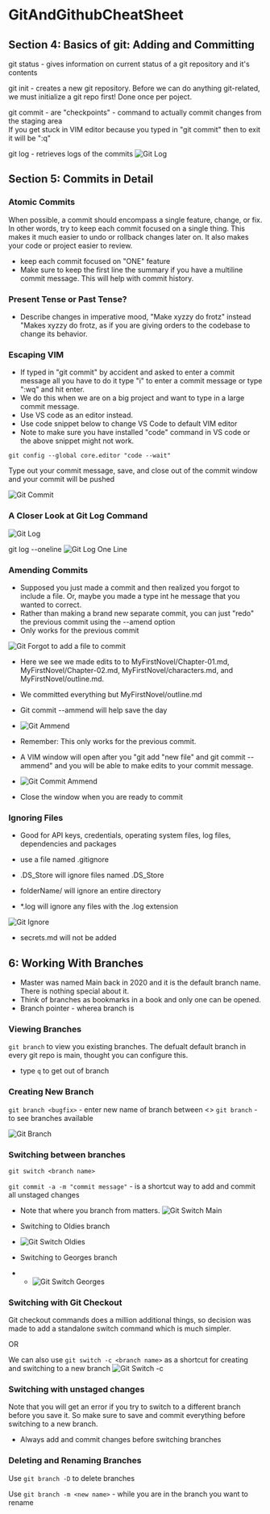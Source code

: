 # GitAndGithubCheatSheet

## Section 4: Basics of git: Adding and Committing

git status - gives information on current status of a git repository and it's contents

git init - creates a new git repository. Before we can do anything git-related, we must initialize a git repo first! Done once per poject.

git commit - are "checkpoints" - command to actually commit changes from the staging area
<br>
If you get stuck in VIM editor because you typed in "git commit" then to exit it will be ":q"

git log - retrieves logs of the commits
![Git Log](Images/4-WorkingWithBranches/GitLog.png)

## Section 5: Commits in Detail

### Atomic Commits

When possible, a commit should encompass a single feature, change, or fix. In other words, try to keep each commit focused on a single thing. This makes it much easier to undo or rollback changes later on. It also makes your code or project easier to review.

- keep each commit focused on "ONE" feature
- Make sure to keep the first line the summary if you have a multiline commit message. This will help with commit history.

### Present Tense or Past Tense?

- Describe changes in imperative mood, "Make xyzzy do frotz" instead "Makes xyzzy do frotz, as if you are giving orders to the codebase to change its behavior.

### Escaping VIM

- If typed in "git commit" by accident and asked to enter a commit message all you have to do it type "i" to enter a commit message or type ":wq" and hit enter.
- We do this when we are on a big project and want to type in a large commit message.
- Use VS code as an editor instead.
- Use code snippet below to change VS Code to default VIM editor
- Note to make sure you have installed "code" command in VS code or the above snippet might not work.

```
git config --global core.editor "code --wait"
```

Type out your commit message, save, and close out of the commit window and your commit will be pushed

![Git Commit](Images/5-CommitsInDetail/GitCommitVIM.png)

### A Closer Look at Git Log Command

![Git Log](Images/5-CommitsInDetail/GitLog.png)

git log --oneline
![Git Log One Line](Images/5-CommitsInDetail/GitLogOneLine.png)

### Amending Commits

- Supposed you just made a commit and then realized you forgot to include a file. Or, maybe you made a type int he message that you wanted to correct.
- Rather than making a brand new separate commit, you can just "redo" the previous commit using the --amend option
- Only works for the previous commit

![Git Forgot to add a file to commit](Images/5-CommitsInDetail/GitCommitForgotAddFileAmmend.png)

- Here we see we made edits to to MyFirstNovel/Chapter-01.md, MyFirstNovel/Chapter-02.md, MyFirstNovel/characters.md, and MyFirstNovel/outline.md.

- We committed everything but MyFirstNovel/outline.md
- Git commit --ammend will help save the day
- ![Git Ammend](Images/5-CommitsInDetail/GitAmmendUpdatedFourFiles.png)
- Remember: This only works for the previous commit.
- A VIM window will open after you "git add "new file" and git commit -- ammend" and you will be able to make edits to your commit message.
- ![Git Commit Ammend](Images/5-CommitsInDetail/GitCommitAmmend.png)
- Close the window when you are ready to commit

### Ignoring Files

- Good for API keys, credentials, operating system files, log files, dependencies and packages

- use a file named .gitignore
- .DS_Store will ignore files named .DS_Store
- folderName/ will ignore an entire directory
- \*.log will ignore any files with the .log extension

![Git Ignore](Images/5-CommitsInDetail/GitIgnore.png)

- secrets.md will not be added

## 6: Working With Branches

- Master was named Main back in 2020 and it is the default branch name. There is nothing special about it.
- Think of branches as bookmarks in a book and only one can be opened.
- Branch pointer - wherea branch is

### Viewing Branches

`git branch` to view you existing branches. The defualt default branch in every git repo is main, thought you can configure this.

- type `q` to get out of branch

### Creating New Branch

`git branch <bugfix>` - enter new name of branch between <>
`git branch` - to see branches available

![Git Branch](Images/6-WorkingWithBranches/GitBranch1.png)

### Switching between branches

`git switch <branch name>`

`git commit -a -m "commit message"` - is a shortcut way to add and commit all unstaged changes

- Note that where you branch from matters.
  ![Git Switch Main](Images/6-WorkingWithBranches/GitSwitchMain.png)

- Switching to Oldies branch
- ![Git Switch Oldies](Images/6-WorkingWithBranches/GitSwitchOldies.png)

- Switching to Georges branch
- - ![Git Switch Georges](Images/6-WorkingWithBranches/GitSwitchesGeorges.png)

### Switching with Git Checkout

Git checkout commands does a million additional things, so decision was made to add a standalone switch command which is much simpler.

OR

We can also use `git switch -c <branch name>` as a shortcut for creating and switching to a new branch
![Git Switch -c](Images/6-WorkingWithBranches/GitSwitch-C.png)

### Switching with unstaged changes

Note that you will get an error if you try to switch to a different branch before you save it. So make sure to save and commit everything before switching to a new branch.

- Always add and commit changes before switching branches

### Deleting and Renaming Branches

Use `git branch -D` to delete branches

Use `git branch -m <new name>` - while you are in the branch you want to rename
